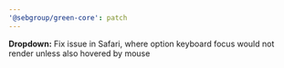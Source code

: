 ```yaml
---
'@sebgroup/green-core': patch
---
```


**Dropdown:** Fix issue in Safari, where option keyboard focus would not render unless also hovered by mouse
